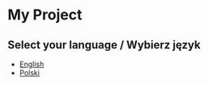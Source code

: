 # My Project

## Select your language / Wybierz język

- [English](README_EN.md)
- [Polski](README_PL.md)
